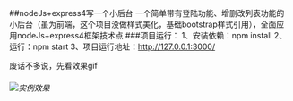 ##nodeJs+express4写一个小后台
一个简单带有登陆功能、增删改列表功能的小后台（虽为前端，这个项目没做样式美化，基础bootstrap样式引用），全面应用nodeJs+express4框架技术点
###项目运行：
1、安装依赖：npm install
2、运行：npm start
3、项目运行地址：http://127.0.0.1:3000/

废话不多说，先看效果gif
###### ![实例效果](https://github.com/HongqingCao/My-Code/blob/master/Node-Express4/node-express.gif)
